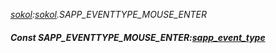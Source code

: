 _[sokol](../../modules/sokol/sokol-module.md):[sokol](../../modules/sokol/sokol-module.md).SAPP\_EVENTTYPE\_MOUSE\_ENTER_
##### Const SAPP\_EVENTTYPE\_MOUSE\_ENTER:[sapp_event_type](../../modules/sokol/sokol-sapp_event_type.md)
